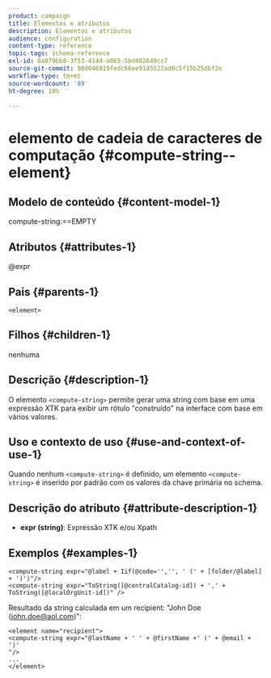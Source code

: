 ```yaml
---
product: campaign
title: Elementos e atributos
description: Elementos e atributos
audience: configuration
content-type: reference
topic-tags: schema-reference
exl-id: 8a079bb8-3f53-4144-a065-5bd402649cc7
source-git-commit: 98d646919fedc66ee9145522ad0c5f15b25dbf2e
workflow-type: tm+mt
source-wordcount: '89'
ht-degree: 10%

---
```


# elemento de cadeia de caracteres de computação {#compute-string--element}

## Modelo de conteúdo {#content-model-1}

compute-string:==EMPTY

## Atributos {#attributes-1}

@expr

## Pais {#parents-1}

`<element>`

## Filhos {#children-1}

nenhuma

## Descrição {#description-1}

O elemento `<compute-string>` permite gerar uma string com base em uma expressão XTK para exibir um rótulo &quot;construído&quot; na interface com base em vários valores.

## Uso e contexto de uso {#use-and-context-of-use-1}

Quando nenhum `<compute-string>` é definido, um elemento `<compute-string>` é inserido por padrão com os valores da chave primária no schema.

## Descrição do atributo {#attribute-description-1}

* **expr (string)**: Expressão XTK e/ou Xpath

## Exemplos {#examples-1}

```
<compute-string expr="@label + Iif(@code='','', ' (' + [folder/@label] + ')')"/>  
<compute-string expr="ToString([@centralCatalog-id]) + ',' + ToString([@localOrgUnit-id])" />
```

Resultado da string calculada em um recipient: &quot;John Doe (john.doe@aol.com)&quot;:

```
<element name="recipient">
<compute-string expr="@lastName + ' ' + @firstName +' (' + @email + ')'
"/>
...
</element>
```
